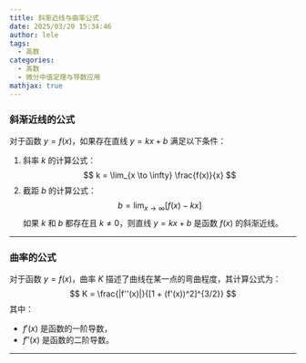```yaml
---
title: 斜渐近线与曲率公式
date: 2025/03/20 15:34:46
author: lele
tags:
  - 高数
categories:
  - 高数
  - 微分中值定理与导数应用
mathjax: true
---
```

### **斜渐近线的公式**
对于函数 $y = f(x)$，如果存在直线 $y = kx + b$ 满足以下条件：
1. 斜率 $k$ 的计算公式：
   $$
   k = \lim_{x \to \infty} \frac{f(x)}{x}
   $$
2. 截距 $b$ 的计算公式：
   $$
   b = \lim_{x \to \infty} [f(x) - kx]
   $$
如果 $k$ 和 $b$ 都存在且 $k \neq 0$，则直线 $y = kx + b$ 是函数 $f(x)$ 的斜渐近线。

---

### **曲率的公式**
对于函数 $y = f(x)$，曲率 $K$ 描述了曲线在某一点的弯曲程度，其计算公式为：
$$
K = \frac{|f''(x)|}{[1 + (f'(x))^2]^{3/2}}
$$
其中：
- $f'(x)$ 是函数的一阶导数，
- $f''(x)$ 是函数的二阶导数。

---
